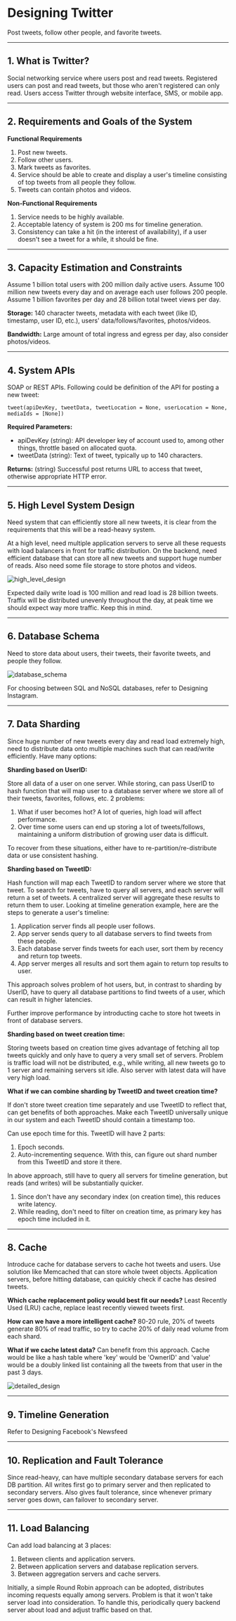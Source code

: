 # Designing Twitter

Post tweets, follow other people, and favorite tweets.

---

## 1. What is Twitter?

Social networking service where users post and read tweets. Registered users can post and read tweets, but those who aren't registered can only read. Users access Twitter through website interface, SMS, or mobile app.

---

## 2. Requirements and Goals of the System

**Functional Requirements**
1. Post new tweets.
2. Follow other users.
3. Mark tweets as favorites.
4. Service should be able to create and display a user's timeline consisting of top tweets from all people they follow.
5. Tweets can contain photos and videos.

**Non-Functional Requirements**
1. Service needs to be highly available.
2. Acceptable latency of system is 200 ms for timeline generation.
3. Consistency can take a hit (in the interest of availability), if a user doesn't see a tweet for a while, it should be fine.

---

## 3. Capacity Estimation and Constraints

Assume 1 billion total users with 200 million daily active users. Assume 100 million new tweets every day and on average each user follows 200 people. Assume 1 billion favorites per day and 28 billion total tweet views per day.

**Storage:** 140 character tweets, metadata with each tweet (like ID, timestamp, user ID, etc.), users' data/follows/favorites, photos/videos.

**Bandwidth:** Large amount of total ingress and egress per day, also consider photos/videos.

---

## 4. System APIs

SOAP or REST APIs. Following could be definition of the API for posting a new tweet:

`tweet(apiDevKey, tweetData, tweetLocation = None, userLocation = None, mediaIds = [None])`

**Required Parameters:**
- apiDevKey (string): API developer key of account used to, among other things, throttle based on allocated quota.
- tweetData (string): Text of tweet, typically up to 140 characters.

**Returns:** (string)
Successful post returns URL to access that tweet, otherwise appropriate HTTP error.

---

## 5. High Level System Design

Need system that can efficiently store all new tweets, it is clear from the requirements that this will be a read-heavy system.

At a high level, need multiple application servers to serve all these requests with load balancers in front for traffic distribution. On the backend, need efficient database that can store all new tweets and support huge number of reads. Also need some file storage to store photos and videos.

![high_level_design](high_level_design.png)

Expected daily write load is 100 million and read load is 28 billion tweets. Traffix will be distributed unevenly throughout the day, at peak time we should expect way more traffic. Keep this in mind.

---

## 6. Database Schema

Need to store data about users, their tweets, their favorite tweets, and people they follow.

![database_schema](database_schema.png)

For choosing between SQL and NoSQL databases, refer to Designing Instagram.

---

## 7. Data Sharding

Since huge number of new tweets every day and read load extremely high, need to distribute data onto multiple machines such that can read/write efficiently. Have many options:

**Sharding based on UserID:**

Store all data of a user on one server. While storing, can pass UserID to hash function that will map user to a database server where we store all of their tweets, favorites, follows, etc. 2 problems:
1. What if user becomes hot? A lot of queries, high load will affect performance.
2. Over time some users can end up storing a lot of tweets/follows, maintaining a uniform distribution of growing user data is difficult.

To recover from these situations, either have to re-partition/re-distribute data or use consistent hashing.

**Sharding based on TweetID:**

Hash function will map each TweetID to random server where we store that tweet. To search for tweets, have to query all servers, and each server will return a set of tweets. A centralized server will aggregate these results to return them to user. Looking at timeline generation example, here are the steps to generate a user's timeline:
1. Application server finds all people user follows.
2. App server sends query to all database servers to find tweets from these people.
3. Each database server finds tweets for each user, sort them by recency and return top tweets.
4. App server merges all results and sort them again to return top results to user.

This approach solves problem of hot users, but, in contrast to sharding by UserID, have to query all database partitions to find tweets of a user, which can result in higher latencies.

Further improve performance by introducting cache to store hot tweets in front of database servers.

**Sharding based on tweet creation time:**

Storing tweets based on creation time gives advantage of fetching all top tweets quickly and only have to query a very small set of servers. Problem is traffic load will not be distributed, e.g., while writing, all new tweets go to 1 server and remaining servers sit idle. Also server with latest data will have very high load.

**What if we can combine sharding by TweetID and tweet creation time?**

If don't store tweet creation time separately and use TweetID to reflect that, can get benefits of both approaches. Make each TweetID universally unique in our system and each TweetID should contain a timestamp too.

Can use epoch time for this. TweetID will have 2 parts:
1. Epoch seconds.
2. Auto-incrementing sequence.
With this, can figure out shard number from this TweetID and store it there.

In above approach, still have to query all servers for timeline generation, but reads (and writes) will be substantially quicker.
1. Since don't have any secondary index (on creation time), this reduces write latency.
2. While reading, don't need to filter on creation time, as primary key has epoch time included in it.

---

## 8. Cache

Introduce cache for database servers to cache hot tweets and users. Use solution like Memcached that can store whole tweet objects. Application servers, before hitting database, can quickly check if cache has desired tweets.

**Which cache replacement policy would best fit our needs?** Least Recently Used (LRU) cache, replace least recently viewed tweets first.

**How can we have a more intelligent cache?** 80-20 rule, 20% of tweets generate 80% of read traffic, so try to cache 20% of daily read volume from each shard.

**What if we cache latest data?** Can benefit from this approach. Cache would be like a hash table where 'key' would be 'OwnerID' and 'value' would be a doubly linked list containing all the tweets from that user in the past 3 days.

![detailed_design](detailed_design.png)

---

## 9. Timeline Generation

Refer to Designing Facebook's Newsfeed

---

## 10. Replication and Fault Tolerance

Since read-heavy, can have multiple secondary database servers for each DB partition. All writes first go to primary server and then replicated to secondary servers. Also gives fault tolerance, since whenever primary server goes down, can failover to secondary server.

---

## 11. Load Balancing

Can add load balancing at 3 places:
1. Between clients and application servers.
2. Between application servers and database replication servers.
3. Between aggregation servers and cache servers.

Initially, a simple Round Robin approach can be adopted, distributes incoming requests equally among servers. Problem is that it won't take server load into consideration. To handle this, periodically query backend server about load and adjust traffic based on that.
